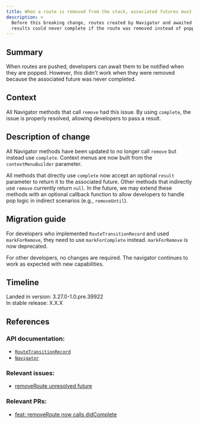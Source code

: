 ```yaml
---
title: When a route is removed from the stack, associated futures must complete
description: >
  Before this breaking change, routes created by Navigator and awaited for
  results could never complete if the route was removed instead of popped.
---
```


## Summary

When routes are pushed, developers can await them to be notified when they are
popped. However, this didn't work when they were removed because the associated
future was never completed.

## Context

All Navigator methods that call `remove` had this issue. By using `complete`,
the issue is properly resolved, allowing developers to pass a result.

## Description of change

All Navigator methods have been updated to no longer call `remove` but instead
use `complete`. Context menus are now built from the `contextMenuBuilder`
parameter.

All methods that directly use `complete` now accept an optional `result`
parameter to return it to the associated future. Other methods that indirectly
use `remove` currently return `null`. In the future, we may extend these
methods with an optional callback function to allow developers to handle pop
logic in indirect scenarios (e.g., `removeUntil`).

## Migration guide

For developers who implemented `RouteTransitionRecord` and used `markForRemove`,
they need to use `markForComplete` instead. `markForRemove` is now deprecated.

For other developers, no changes are required. The navigator continues to work
as expected with new capabilities.

## Timeline

Landed in version: 3.27.0-1.0.pre.39922  
In stable release: X.X.X

## References

### API documentation:

* [`RouteTransitionRecord`]({{site.api}}/flutter/widgets/RouteTransitionRecord-class.html)
* [`Navigator`]({{site.api}}/flutter/widgets/Navigator-class.html)

### Relevant issues:

* [removeRoute unresolved future]({{site.repo.flutter}}/issues/157505)

### Relevant PRs:

* [feat: removeRoute now calls didComplete]({{site.repo.flutter}}/pull/157725)
